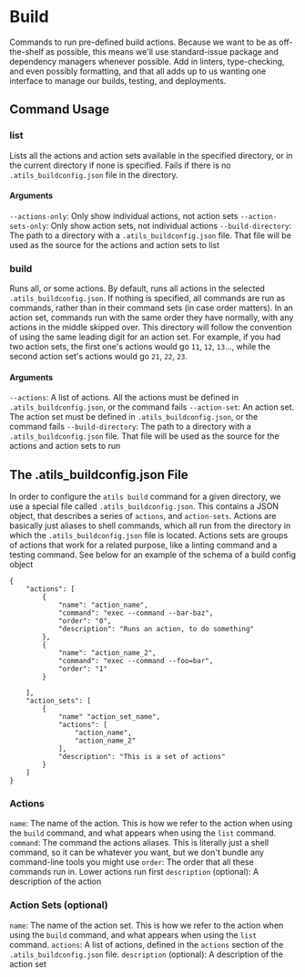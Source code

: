 # Build
Commands to run pre-defined build actions. Because we want to be as off-the-shelf as possible, this means we'll use standard-issue package and dependency managers whenever possible. Add in linters, type-checking, and even possibly formatting, and that all adds up to us wanting one interface to manage our builds, testing, and deployments.

## Command Usage

### list
Lists all the actions and action sets available in the specified directory, or in the current directory if none is specified. Fails if there is no `.atils_buildconfig.json` file in the directory.

#### Arguments
`--actions-only`: Only show individual actions, not action sets
`--action-sets-only`: Only show action sets, not individual actions
`--build-directory`: The path to a directory with a `.atils_buildconfig.json` file. That file will be used as the source for the actions and action sets to list

### build
Runs all, or some actions. By default, runs all actions in the selected `.atils_buildconfig.json`. If nothing is specified, all commands are run as commands, rather than in their command sets (in case order matters). In an action set, commands run with the same order they have normally, with any actions in the middle skipped over. This directory will follow the convention of using the same leading digit for an action set. For example, if you had two action sets, the first one's actions would go `11`, `12`, `13`..., while the second action set's actions would go `21`, `22`, `23`.

#### Arguments
`--actions`: A list of actions. All the actions must be defined in `.atils_buildconfig.json`, or the command fails
`--action-set`: An action set. The action set must be defined in `.atils_buildconfig.json`, or the command fails
`--build-directory`: The path to a directory with a `.atils_buildconfig.json` file. That file will be used as the source for the actions and action sets to run

## The .atils_buildconfig.json File
In order to configure the `atils build` command for a given directory, we use a special file called `.atils_buildconfig.json`. This contains a JSON object, that describes a series of `actions`, and `action-sets`. Actions are basically just aliases to shell commands, which all run from the directory in which the `.atils_buildconfig.json` file is located. Actions sets are groups of actions that work for a related purpose, like a linting command and a testing command. See below for an example of the schema of a build config object
```
{
    "actions": [
        {
            "name": "action_name",
            "command": "exec --command --bar-baz",
            "order": "0",
            "description": "Runs an action, to do something"
        },
        {
            "name": "action_name_2",
            "command": "exec --command --foo=bar",
            "order": "1"
        }

    ],
    "action_sets": [
        {
            "name" "action_set_name",
            "actions": [
                "action_name",
                "action_name_2"
            ],
            "description": "This is a set of actions"
        }
    ]
}
```
### Actions
`name`: The name of the action. This is how we refer to the action when using the `build` command, and what appears when using the `list` command.
`command`: The command the actions aliases. This is literally just a shell command, so it can be whatever you want, but we don't bundle any command-line tools you might use
`order`: The order that all these commands run in. Lower actions run first
`description` (optional): A description of the action

### Action Sets (optional)
`name`: The name of the action set. This is how we refer to the action when using the `build` command, and what appears when using the `list` command.
`actions`: A list of actions, defined in the `actions` section of the `.atils_buildconfig.json` file.
`description` (optional): A description of the action set